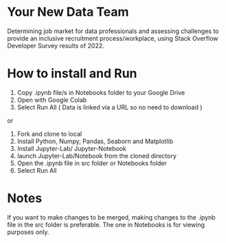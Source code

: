 # Your New Data Team

Determining job market for data professionals and assessing challenges to provide an inclusive recruitment process/workplace, using Stack Overflow Developer Survey results of 2022.

# How to install and Run

1. Copy .ipynb file/s in Notebooks folder to your Google Drive
2. Open with Google Colab 
3. Select Run All
( Data is linked via a URL so no need to download )

or

1. Fork and clone to local
2. Install Python, Numpy, Pandas, Seaborn and Matplotlib
3. Install Jupyter-Lab/ Jupyter-Notebook
4. launch Jupyter-Lab/Notebook from the cloned directory
5. Open the .ipynb file in src folder or Notebooks folder
6. Select Run All

# Notes

If you want to make changes to be merged, making changes to the .ipynb file in the src folder is preferable. The one in Notebooks is for viewing purposes only. 
